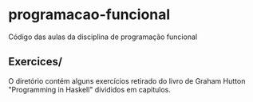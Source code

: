 # programacao-funcional
Código das aulas da disciplina de programação funcional

## Exercices/
O diretório contém alguns exercícios retirado do livro de Graham Hutton "Programming in Haskell" divididos em capitulos.
